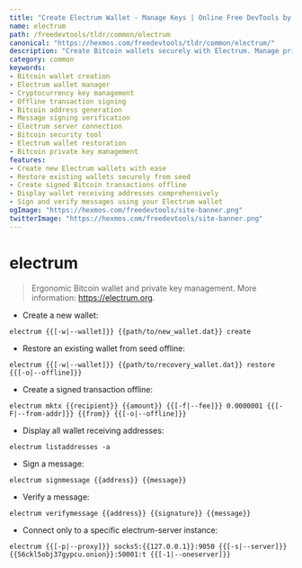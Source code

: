 ```yaml
---
title: "Create Electrum Wallet - Manage Keys | Online Free DevTools by Hexmos"
name: electrum
path: /freedevtools/tldr/common/electrum
canonical: "https://hexmos.com/freedevtools/tldr/common/electrum/"
description: "Create Bitcoin wallets securely with Electrum. Manage private keys, sign transactions offline, and verify messages. Free online tool, no registration required."
category: common
keywords:
- Bitcoin wallet creation
- Electrum wallet manager
- Cryptocurrency key management
- Offline transaction signing
- Bitcoin address generation
- Message signing verification
- Electrum server connection
- Bitcoin security tool
- Electrum wallet restoration
- Bitcoin private key management
features:
- Create new Electrum wallets with ease
- Restore existing wallets securely from seed
- Create signed Bitcoin transactions offline
- Display wallet receiving addresses comprehensively
- Sign and verify messages using your Electrum wallet
ogImage: "https://hexmos.com/freedevtools/site-banner.png"
twitterImage: "https://hexmos.com/freedevtools/site-banner.png"
---
```


# electrum

> Ergonomic Bitcoin wallet and private key management.
> More information: <https://electrum.org>.

- Create a new wallet:

`electrum {{[-w|--wallet]}} {{path/to/new_wallet.dat}} create`

- Restore an existing wallet from seed offline:

`electrum {{[-w|--wallet]}} {{path/to/recovery_wallet.dat}} restore {{[-o|--offline]}}`

- Create a signed transaction offline:

`electrum mktx {{recipient}} {{amount}} {{[-f|--fee]}} 0.0000001 {{[-F|--from-addr]}} {{from}} {{[-o|--offline]}}`

- Display all wallet receiving addresses:

`electrum listaddresses -a`

- Sign a message:

`electrum signmessage {{address}} {{message}}`

- Verify a message:

`electrum verifymessage {{address}} {{signature}} {{message}}`

- Connect only to a specific electrum-server instance:

`electrum {{[-p|--proxy]}} socks5:{{127.0.0.1}}:9050 {{[-s|--server]}} {{56ckl5obj37gypcu.onion}}:50001:t {{[-1|--oneserver]}}`
